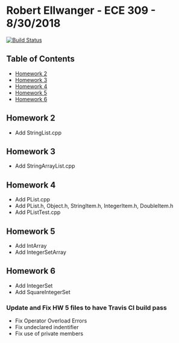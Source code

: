 # Robert Ellwanger - ECE 309 - 8/30/2018
[![Build Status](https://travis-ci.com/RParkerE/ece309-fall18-rpellwan.svg?token=4rTGiiWcs3gASUXzWZ2Y&branch=master)](https://travis-ci.com/RParkerE/ece309-fall18-rpellwan)
## Table of Contents
- [Homework 2](#Homework_2)
- [Homework 3](#Homework_3)
- [Homework 4](#Homework_4)
- [Homework 5](#Homework_5)
- [Homework 6](#Homework_6)

## Homework 2
- Add StringList.cpp

## Homework 3
- Add StringArrayList.cpp

## Homework 4
- Add PList.cpp
- Add PList.h, Object.h, StringItem.h, IntegerItem.h, DoubleItem.h
- Add PListTest.cpp

## Homework 5
- Add IntArray
- Add IntegerSetArray

## Homework 6
- Add IntegerSet
- Add SquareIntegerSet

### Update and Fix HW 5 files to have Travis CI build pass
- Fix Operator Overload Errors
- Fix undeclared indentifier
- Fix use of private members
